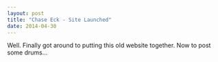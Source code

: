 ```yaml
---
layout: post
title: "Chase Eck - Site Launched"
date: 2014-04-30
---
```


Well. Finally got around to putting this old website together. Now to post some drums...
